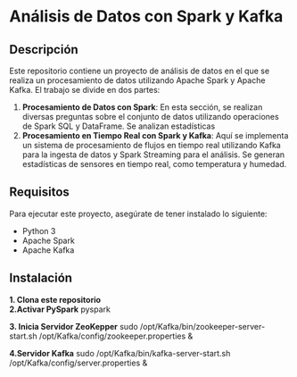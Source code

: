# Análisis de Datos con Spark y Kafka

## Descripción

Este repositorio contiene un proyecto de análisis de datos en el que se realiza un procesamiento de datos utilizando Apache Spark y Apache Kafka. El trabajo se divide en dos partes:

1. **Procesamiento de Datos con Spark**: En esta sección, se realizan diversas preguntas sobre el conjunto de datos utilizando operaciones de Spark SQL y DataFrame. Se analizan estadísticas
2. **Procesamiento en Tiempo Real con Spark y Kafka**: Aquí se implementa un sistema de procesamiento de flujos en tiempo real utilizando Kafka para la ingesta de datos y Spark Streaming para el análisis. Se generan estadísticas de sensores en tiempo real, como temperatura y humedad.


## Requisitos

Para ejecutar este proyecto, asegúrate de tener instalado lo siguiente:

- Python 3
- Apache Spark
- Apache Kafka

## Instalación

**1. Clona este repositorio**  
**2.Activar PySpark**
 pyspark

**3. Inicia Servidor ZeoKepper**
sudo /opt/Kafka/bin/zookeeper-server-start.sh /opt/Kafka/config/zookeeper.properties &

**4.Servidor Kafka**
sudo /opt/Kafka/bin/kafka-server-start.sh /opt/Kafka/config/server.properties &

